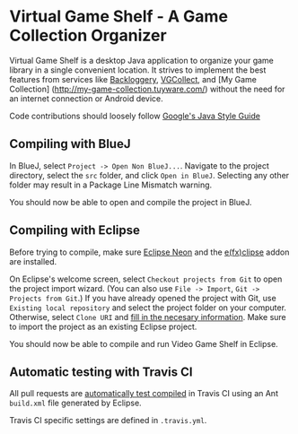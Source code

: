 # Virtual Game Shelf - A Game Collection Organizer
Virtual Game Shelf is a desktop Java application to organize your
game library in a single convenient location. It strives to implement
the best features from services like [Backloggery](http://www.backloggery.com/),
[VGCollect](https://vgcollect.com), and [My Game Collection]
(http://my-game-collection.tuyware.com/) without the need for an
internet connection or Android device.

Code contributions should loosely follow [Google's Java Style Guide](https://google.github.io/styleguide/javaguide.html)

## Compiling with BlueJ

In BlueJ, select `Project -> Open Non BlueJ...`. Navigate to the
project directory, select the `src` folder, and click `Open in BlueJ`.
Selecting any other folder may result in a Package Line Mismatch warning.

You should now be able to open and compile the project in BlueJ.

## Compiling with Eclipse

Before trying to compile, make sure [Eclipse Neon](https://www.eclipse.org/) and the
[e(fx)clipse](http://www.eclipse.org/efxclipse/install.html) addon are installed.

On Eclipse's welcome screen, select `Checkout projects from Git` to
open the project import wizard. (You can also use `File -> Import`,
`Git -> Projects from Git`.) If you have already opened the project
with Git, use `Existing local repository` and select the project
folder on your computer. Otherwise, select `Clone URI` and
[fill in the necesary information](http://i.imgur.com/pcPI0Wh.png).
Make sure to import the project as an existing Eclipse project.

You should now be able to compile and run Video Game Shelf in Eclipse.

## Automatic testing with Travis CI

All pull requests are [automatically test compiled](https://travis-ci.com/Stevoisiak/Virtual-Game-Shelf/)
in Travis CI using an Ant `build.xml` file generated by Eclipse.

Travis CI specific settings are defined in `.travis.yml`.
